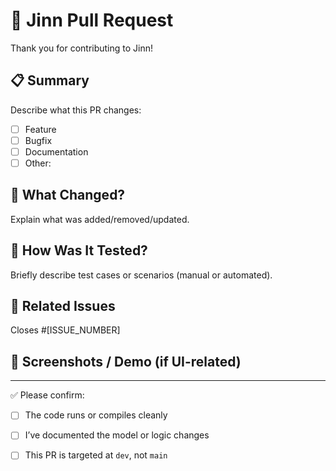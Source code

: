 # 🧠 Jinn Pull Request

Thank you for contributing to Jinn!

## 📋 Summary
Describe what this PR changes:

- [ ] Feature
- [ ] Bugfix
- [ ] Documentation
- [ ] Other:

## 🔎 What Changed?
Explain what was added/removed/updated.

## 🧪 How Was It Tested?
Briefly describe test cases or scenarios (manual or automated).

## 🔗 Related Issues
Closes #[ISSUE_NUMBER]

## 📸 Screenshots / Demo (if UI-related)

---

✅ Please confirm:
- [ ] The code runs or compiles cleanly
- [ ] I’ve documented the model or logic changes
- [ ] This PR is targeted at `dev`, not `main`

